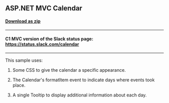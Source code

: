 ## ASP.NET MVC Calendar
#### [Download as zip](https://downgit.github.io/#/home?url=https://github.com/GrapeCity/ComponentOne-ASPNET-MVC-Samples/tree/master/HowTo/Calendar/Calendar)
____
#### C1 MVC version of the Slack status page: https://status.slack.com/calendar
____
This sample uses:

1) Some CSS to give the calendar a specific appearance.

2) The Calendar's formatItem event to indicate days where events took place.

3) A single Tooltip to display additional information about each day.

